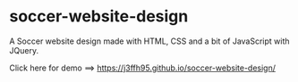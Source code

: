 # soccer-website-design
A Soccer website design made with HTML, CSS and a bit of JavaScript with JQuery.

Click here for demo ==> https://j3ffh95.github.io/soccer-website-design/
